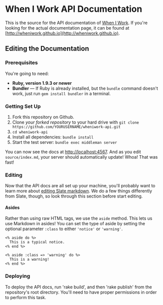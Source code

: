 When I Work API Documentation
========

This is the source for the API documentation of [When I Work](http://www.wheniwork.com). If you're looking for the actual documentation page, it can be found at [http://wheniwork.github.io](http://wheniwork.github.io).

Editing the Documentation
------------------------------

### Prerequisites

You're going to need:

 - **Ruby, version 1.9.3 or newer**
 - **Bundler** — If Ruby is already installed, but the `bundle` command doesn't work, just run `gem install bundler` in a terminal.


### Getting Set Up

 1. Fork this repository on Github.
 2. Clone *your forked repository* to your hard drive with `git clone https://github.com/YOURUSERNAME/wheniwork-api.git`
 3. `cd wheniwork-api`
 4. Install all dependencies: `bundle install`
 5. Start the test server: `bundle exec middleman server`

You can now see the docs at <http://localhost:4567>. And as you edit `source/index.md`, your server should automatically update! Whoa! That was fast!


### Editing

Now that the API docs are all set up your machine, you'll probably want to learn more about [editing Slate markdown](https://github.com/tripit/slate/wiki/Markdown-Syntax). We do a few things differently from Slate, though, so look through this section before start editing.

#### Asides

Rather than using raw HTML tags, we use the `aside` method. This lets us use Markdown in asides! You can set the type of aside by setting the optional parameter `:class` to either `'notice'` or `'warning'`. 

```erb
<% aside do %>
  This is a typical notice.
<% end %>

<% aside :class => 'warning' do %>
  This is a warning!
<% end %>
```

### Deploying

To deploy the API docs, run 'rake build', and then 'rake publish' from the repository's root directory. You'll need to have proper permissions in order to perform this task. 
